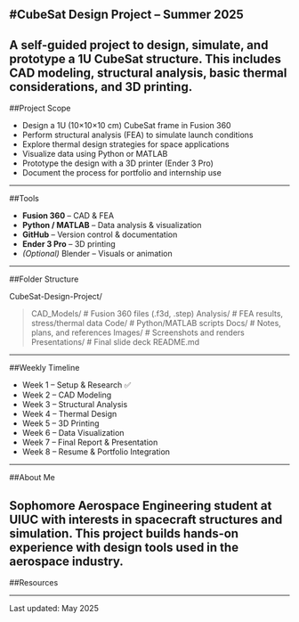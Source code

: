 #CubeSat Design Project – Summer 2025
---
A self-guided project to design, simulate, and prototype a 1U CubeSat structure. This includes CAD modeling, structural analysis, basic thermal considerations, and 3D printing.
---
##Project Scope

- Design a 1U (10×10×10 cm) CubeSat frame in Fusion 360  
- Perform structural analysis (FEA) to simulate launch conditions  
- Explore thermal design strategies for space applications  
- Visualize data using Python or MATLAB  
- Prototype the design with a 3D printer (Ender 3 Pro)  
- Document the process for portfolio and internship use  

---
##Tools

- **Fusion 360** – CAD & FEA  
- **Python / MATLAB** – Data analysis & visualization  
- **GitHub** – Version control & documentation  
- **Ender 3 Pro** – 3D printing  
- *(Optional)* Blender – Visuals or animation  
---
##Folder Structure

CubeSat-Design-Project/
 > CAD_Models/ # Fusion 360 files (.f3d, .step)
 > Analysis/ # FEA results, stress/thermal data
 > Code/ # Python/MATLAB scripts
 > Docs/ # Notes, plans, and references
 > Images/ # Screenshots and renders
 > Presentations/ # Final slide deck
 > README.md
---
##Weekly Timeline

- Week 1 – Setup & Research ✅  
- Week 2 – CAD Modeling  
- Week 3 – Structural Analysis  
- Week 4 – Thermal Design  
- Week 5 – 3D Printing  
- Week 6 – Data Visualization  
- Week 7 – Final Report & Presentation  
- Week 8 – Resume & Portfolio Integration  

---
##About Me

Sophomore Aerospace Engineering student at UIUC with interests in spacecraft structures and simulation. This project builds hands-on experience with design tools used in the aerospace industry.
---
##Resources

---
Last updated: May 2025
